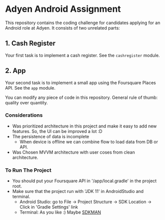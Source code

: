 # Adyen Android Assignment

This repository contains the coding challenge for candidates applying for an Android role at Adyen.
It consists of two unrelated parts:

## 1. Cash Register
Your first task is to implement a cash register. See the `cashregister` module.

## 2. App
Your second task is to implement a small app using the Foursquare Places API. See the `app` module.

You can modify any piece of code in this repository.
General rule of thumb: quality over quantity.

### Considerations
- Was prioritized architecture in this project and make it easy to add new features. So, the UI can be improved a lot :D
- The persistence of data is incomplete
  - When device is offline we can combine flow to load data from DB or API.
- Was Chosen MVVM architecture with user coses from clean architecture.


### To Run The Project
- You should put your Foursquare API in '/app/local.gradle' in the project root.
- Make sure that the project run with 'JDK 11' in AndroidStudio and terminal.
    - Android Studio: go to File -> Project Structure -> SDK Location -> Click in 'Gradle Settings' link
    - Terminal: As you like :) Maybe [SDKMAN](https://sdkman.io/)